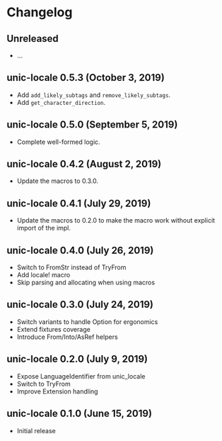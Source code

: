# Changelog

## Unreleased

  - …

## unic-locale 0.5.3 (October 3, 2019)

  - Add `add_likely_subtags` and `remove_likely_subtags`.
  - Add `get_character_direction`.

## unic-locale 0.5.0 (September 5, 2019)

  - Complete well-formed logic.

## unic-locale 0.4.2 (August 2, 2019)

  - Update the macros to 0.3.0.

## unic-locale 0.4.1 (July 29, 2019)

  - Update the macros to 0.2.0 to make the macro work without explicit import of the impl.

## unic-locale 0.4.0 (July 26, 2019)

  - Switch to FromStr instead of TryFrom
  - Add locale! macro
  - Skip parsing and allocating when using macros

## unic-locale 0.3.0 (July 24, 2019)

  - Switch variants to handle Option for ergonomics
  - Extend fixtures coverage
  - Introduce From/Into/AsRef helpers

## unic-locale 0.2.0 (July 9, 2019)

  - Expose LanguageIdentifier from unic_locale
  - Switch to TryFrom
  - Improve Extension handling

## unic-locale 0.1.0 (June 15, 2019)

  - Initial release
